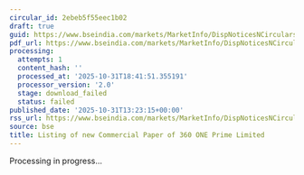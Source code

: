 ```yaml
---
circular_id: 2ebeb5f55eec1b02
draft: true
guid: https://www.bseindia.com/markets/MarketInfo/DispNoticesNCirculars.aspx?Noticeid={04702AB8-A3F7-4226-BE44-D6109D6A3F89}&noticeno=20251031-45&dt=10/31/2025&icount=45&totcount=66&flag=0
pdf_url: https://www.bseindia.com/markets/MarketInfo/DispNoticesNCirculars.aspx?Noticeid={04702AB8-A3F7-4226-BE44-D6109D6A3F89}&noticeno=20251031-45&dt=10/31/2025&icount=45&totcount=66&flag=0
processing:
  attempts: 1
  content_hash: ''
  processed_at: '2025-10-31T18:41:51.355191'
  processor_version: '2.0'
  stage: download_failed
  status: failed
published_date: '2025-10-31T13:23:15+00:00'
rss_url: https://www.bseindia.com/markets/MarketInfo/DispNoticesNCirculars.aspx?Noticeid={04702AB8-A3F7-4226-BE44-D6109D6A3F89}&noticeno=20251031-45&dt=10/31/2025&icount=45&totcount=66&flag=0
source: bse
title: Listing of new Commercial Paper of 360 ONE Prime Limited
---
```


Processing in progress...